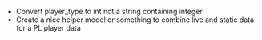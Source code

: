 - Convert player_type to int not a string containing integer
- Create a nice helper model or something to combine live and static data for a PL player data
